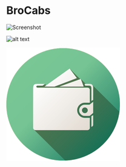 # BroCabs
![Screenshot](https://www.google.com/url?sa=i&source=images&cd=&cad=rja&uact=8&ved=2ahUKEwiuis7V5t7fAhXJvI8KHUStA6sQjRx6BAgBEAU&url=https%3A%2F%2Funsplash.com%2Fsearch%2Fphotos%2Fduck&psig=AOvVaw2ilaP3uupPF3Hb2vsgvAgD&ust=1547058096711696)

![alt text](https://www.google.com/url?sa=i&source=images&cd=&cad=rja&uact=8&ved=2ahUKEwiuis7V5t7fAhXJvI8KHUStA6sQjRx6BAgBEAU&url=https%3A%2F%2Funsplash.com%2Fsearch%2Fphotos%2Fduck&psig=AOvVaw2ilaP3uupPF3Hb2vsgvAgD&ust=1547058096711696)

![alt_text](https://github.com/prateekvijayvergiya/GoBudget/blob/master/app/src/main/res/drawable/app_icon.png)
